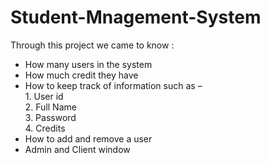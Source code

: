 # Student-Mnagement-System

Through this project we came to know : <br>
* How many users in the system <br>
* How much credit they have <br>
* How to keep track of information such as – <br>
             1. User id <br>
             2. Full Name <br>
             3. Password <br>
             4. Credits <br>
* How to add and remove a user <br>
* Admin and Client window <br>
